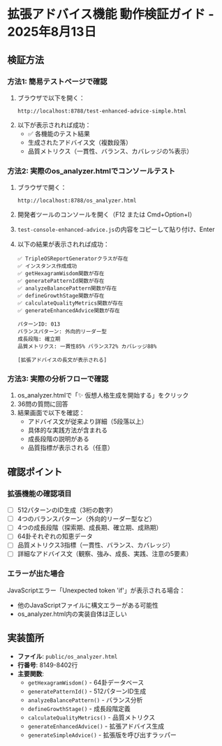 # 拡張アドバイス機能 動作検証ガイド - 2025年8月13日

## 検証方法

### 方法1: 簡易テストページで確認
1. ブラウザで以下を開く：
   ```
   http://localhost:8788/test-enhanced-advice-simple.html
   ```
2. 以下が表示されれば成功：
   - ✅ 各機能のテスト結果
   - 生成されたアドバイス文（複数段落）
   - 品質メトリクス（一貫性、バランス、カバレッジの%表示）

### 方法2: 実際のos_analyzer.htmlでコンソールテスト
1. ブラウザで開く：
   ```
   http://localhost:8788/os_analyzer.html
   ```

2. 開発者ツールのコンソールを開く（F12 または Cmd+Option+I）

3. `test-console-enhanced-advice.js`の内容をコピーして貼り付け、Enter

4. 以下の結果が表示されれば成功：
   ```
   ✅ TripleOSReportGeneratorクラスが存在
   ✅ インスタンス作成成功
   ✅ getHexagramWisdom関数が存在
   ✅ generatePatternId関数が存在
   ✅ analyzeBalancePattern関数が存在
   ✅ defineGrowthStage関数が存在
   ✅ calculateQualityMetrics関数が存在
   ✅ generateEnhancedAdvice関数が存在
   
   パターンID: 013
   バランスパターン: 外向的リーダー型
   成長段階: 確立期
   品質メトリクス: 一貫性85% バランス72% カバレッジ88%
   
   [拡張アドバイスの長文が表示される]
   ```

### 方法3: 実際の分析フローで確認
1. os_analyzer.htmlで「✨ 仮想人格生成を開始する」をクリック
2. 36問の質問に回答
3. 結果画面で以下を確認：
   - アドバイス文が従来より詳細（5段落以上）
   - 具体的な実践方法が含まれる
   - 成長段階の説明がある
   - 品質指標が表示される（任意）

## 確認ポイント

### 拡張機能の確認項目
- [ ] 512パターンのID生成（3桁の数字）
- [ ] 4つのバランスパターン（外向的リーダー型など）
- [ ] 4つの成長段階（探索期、成長期、確立期、成熟期）
- [ ] 64卦それぞれの知恵データ
- [ ] 品質メトリクス3指標（一貫性、バランス、カバレッジ）
- [ ] 詳細なアドバイス文（観察、強み、成長、実践、注意の5要素）

### エラーが出た場合
JavaScriptエラー「Unexpected token 'if'」が表示される場合：
- 他のJavaScriptファイルに構文エラーがある可能性
- os_analyzer.html内の実装自体は正しい

## 実装箇所
- **ファイル**: `public/os_analyzer.html`
- **行番号**: 8149-8402行
- **主要関数**:
  - `getHexagramWisdom()` - 64卦データベース
  - `generatePatternId()` - 512パターンID生成
  - `analyzeBalancePattern()` - バランス分析
  - `defineGrowthStage()` - 成長段階定義
  - `calculateQualityMetrics()` - 品質メトリクス
  - `generateEnhancedAdvice()` - 拡張アドバイス生成
  - `generateSimpleAdvice()` - 拡張版を呼び出すラッパー